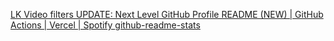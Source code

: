 [LK
Video filters
UPDATE: Next Level GitHub Profile README (NEW) | GitHub Actions | Vercel | Spotify ](https://www.youtube.com/watch?v=n6d4KHSKqGk&t=107s) 
[github-readme-stats](https://github.com/anuraghazra/github-readme-stats)
